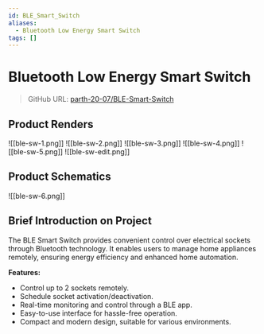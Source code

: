 ```yaml
---
id: BLE_Smart_Switch
aliases:
  - Bluetooth Low Energy Smart Switch
tags: []
---
```



# Bluetooth Low Energy Smart Switch 

> GitHub URL: [parth-20-07/BLE-Smart-Switch](https://github.com/parth-20-07/BLE-Smart-Switch)

## Product Renders

![[ble-sw-1.png]]
![[ble-sw-2.png]]
![[ble-sw-3.png]]
![[ble-sw-4.png]]
![[ble-sw-5.png]]
![[ble-sw-edit.png]]

## Product Schematics
![[ble-sw-6.png]]


## Brief Introduction on Project

The BLE Smart Switch provides convenient control over electrical sockets through Bluetooth technology. It enables users to manage home appliances remotely, ensuring energy efficiency and enhanced home automation.

**Features:**
- Control up to 2 sockets remotely.
- Schedule socket activation/deactivation.
- Real-time monitoring and control through a BLE app.
- Easy-to-use interface for hassle-free operation.
- Compact and modern design, suitable for various environments.

